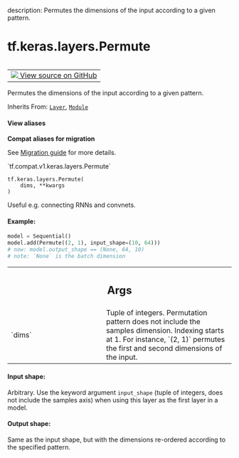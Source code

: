 description: Permutes the dimensions of the input according to a given pattern.

<div itemscope itemtype="http://developers.google.com/ReferenceObject">
<meta itemprop="name" content="tf.keras.layers.Permute" />
<meta itemprop="path" content="Stable" />
<meta itemprop="property" content="__init__"/>
<meta itemprop="property" content="__new__"/>
</div>

# tf.keras.layers.Permute

<!-- Insert buttons and diff -->

<table class="tfo-notebook-buttons tfo-api nocontent" align="left">
<td>
  <a target="_blank" href="https://github.com/keras-team/keras/tree/v2.9.0/keras/layers/reshaping/permute.py#L27-L82">
    <img src="https://www.tensorflow.org/images/GitHub-Mark-32px.png" />
    View source on GitHub
  </a>
</td>
</table>



Permutes the dimensions of the input according to a given pattern.

Inherits From: [`Layer`](../../../tf/keras/layers/Layer.md), [`Module`](../../../tf/Module.md)

<section class="expandable">
  <h4 class="showalways">View aliases</h4>
  <p>
<b>Compat aliases for migration</b>
<p>See
<a href="https://www.tensorflow.org/guide/migrate">Migration guide</a> for
more details.</p>
<p>`tf.compat.v1.keras.layers.Permute`</p>
</p>
</section>

<pre class="devsite-click-to-copy prettyprint lang-py tfo-signature-link">
<code>tf.keras.layers.Permute(
    dims, **kwargs
)
</code></pre>



<!-- Placeholder for "Used in" -->

Useful e.g. connecting RNNs and convnets.

#### Example:



```python
model = Sequential()
model.add(Permute((2, 1), input_shape=(10, 64)))
# now: model.output_shape == (None, 64, 10)
# note: `None` is the batch dimension
```

<!-- Tabular view -->
 <table class="responsive fixed orange">
<colgroup><col width="214px"><col></colgroup>
<tr><th colspan="2"><h2 class="add-link">Args</h2></th></tr>

<tr>
<td>
`dims`
</td>
<td>
Tuple of integers. Permutation pattern does not include the
samples dimension. Indexing starts at 1.
For instance, `(2, 1)` permutes the first and second dimensions
of the input.
</td>
</tr>
</table>



#### Input shape:

Arbitrary. Use the keyword argument `input_shape`
(tuple of integers, does not include the samples axis)
when using this layer as the first layer in a model.



#### Output shape:

Same as the input shape, but with the dimensions re-ordered according
to the specified pattern.


